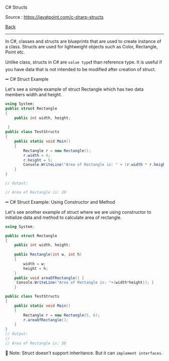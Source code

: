 C# Structs

Source : https://javatpoint.com/c-sharp-structs

[Back](readme.md)

---

In C#, classes and structs are blueprints that are used to create instance of a class. Structs are used for lightweight objects such as Color, Rectangle, Point etc.

 Unlike class, structs in C# are `value type`❗ than reference type. It is useful if you have data that is not intended to be modified after creation of struct.

➖ C# Struct Example

Let's see a simple example of struct Rectangle which has two data members width and height.

```cs
using System;  
public struct Rectangle  
{  
    public int width, height;  
  
 }  
public class TestStructs  
{  
    public static void Main()  
    {  
        Rectangle r = new Rectangle();  
        r.width = 4;  
        r.height = 5;  
        Console.WriteLine("Area of Rectangle is: " + (r.width * r.height));  
    }  
}  

// Output:

// Area of Rectangle is: 20

```

➖ C# Struct Example: Using Constructor and Method

Let's see another example of struct where we are using constructor to initialize data and method to calculate area of rectangle.

```cs
using System;  

public struct Rectangle  
{  
    public int width, height;  
  
    public Rectangle(int w, int h)  
    {  
        width = w;  
        height = h;  
    }  
    public void areaOfRectangle() {   
     Console.WriteLine("Area of Rectangle is: "+(width*height)); }  
    }

public class TestStructs  
{  
    public static void Main()  
    {  
        Rectangle r = new Rectangle(5, 6);  
        r.areaOfRectangle();  
    }  
}  
// Output:
// 
// Area of Rectangle is: 30

```

📝 Note: Struct doesn't support inheritance. But it can `implement interfaces`.

